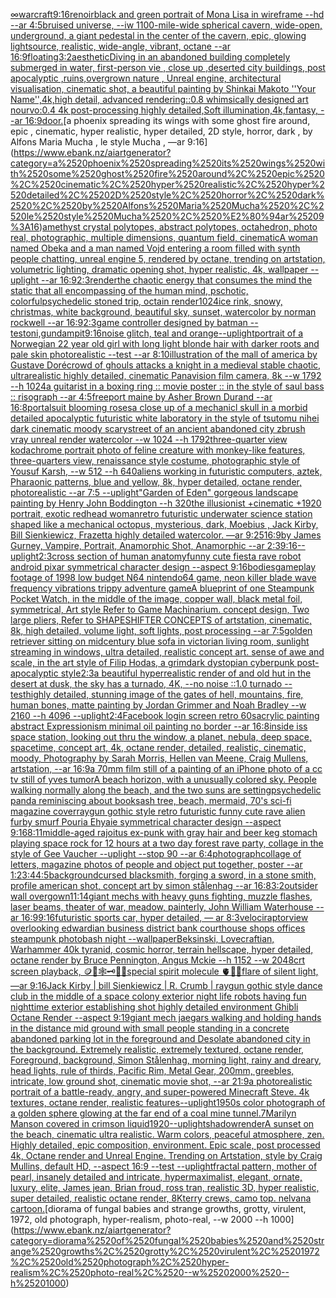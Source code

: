[∞](https://www.ebank.nz/aiartgenerator?category=%E2%88%9E)[warcraft](https://www.ebank.nz/aiartgenerator?category=warcraft)[9:16](https://www.ebank.nz/aiartgenerator?category=9%3A16)[renoir](https://www.ebank.nz/aiartgenerator?category=renoir)[black and green portrait of Mona Lisa in  wireframe --hd --ar 4:5](https://www.ebank.nz/aiartgenerator?category=black%2520and%2520green%2520portrait%2520of%2520Mona%2520Lisa%2520in%2520%2520wireframe%2520--hd%2520--ar%25204%3A5)[bruised universe, --iw 1](https://www.ebank.nz/aiartgenerator?category=bruised%2520universe%2C%2520--iw%25201)[100-mile-wide spherical cavern, wide-open, underground, a giant pedestal in the center of the cavern, epic, glowing lightsource, realistic, wide-angle, vibrant, octane --ar 16:9](https://www.ebank.nz/aiartgenerator?category=100-mile-wide%2520spherical%2520cavern%2C%2520wide-open%2C%2520underground%2C%2520a%2520giant%2520pedestal%2520in%2520the%2520center%2520of%2520the%2520cavern%2C%2520epic%2C%2520glowing%2520lightsource%2C%2520realistic%2C%2520wide-angle%2C%2520vibrant%2C%2520octane%2520--ar%252016%3A9)[floating](https://www.ebank.nz/aiartgenerator?category=floating)[3:2](https://www.ebank.nz/aiartgenerator?category=3%3A2)[aesthetic](https://www.ebank.nz/aiartgenerator?category=aesthetic)[Diving in an abandoned building completely submerged in water, first-person vie , close up ,deserted city buildings, post apocalyptic ,ruins,overgrown nature , Unreal engine, architectural visualisation, cinematic shot, a beautiful painting by Shinkai Makoto ''Your Name'',4k,high detail, advanced rendering::0.8 whimsically designed art nourvo:0.4 4k post-processing highly detailed,Soft illumination,4k,fantasy, --ar 16:9](https://www.ebank.nz/aiartgenerator?category=Diving%2520in%2520an%2520abandoned%2520building%2520completely%2520submerged%2520in%2520water%2C%2520first-person%2520vie%2520%2C%2520close%2520up%2520%2Cdeserted%2520city%2520buildings%2C%2520post%2520apocalyptic%2520%2Cruins%2Covergrown%2520nature%2520%2C%2520Unreal%2520engine%2C%2520architectural%2520visualisation%2C%2520cinematic%2520shot%2C%2520a%2520beautiful%2520painting%2520by%2520Shinkai%2520Makoto%2520%27%27Your%2520Name%27%27%2C4k%2Chigh%2520detail%2C%2520advanced%2520rendering%3A%3A0.8%2520whimsically%2520designed%2520art%2520nourvo%3A0.4%25204k%2520post-processing%2520highly%2520detailed%2CSoft%2520illumination%2C4k%2Cfantasy%2C%2520--ar%252016%3A9)[door.](https://www.ebank.nz/aiartgenerator?category=door.)[a phoenix spreading its wings with some ghost fire around, epic , cinematic, hyper realistic, hyper detailed, 2D style, horror, dark , by Alfons Maria Mucha , le style Mucha , —ar 9:16](https://www.ebank.nz/aiartgenerator?category=a%2520phoenix%2520spreading%2520its%2520wings%2520with%2520some%2520ghost%2520fire%2520around%2C%2520epic%2520%2C%2520cinematic%2C%2520hyper%2520realistic%2C%2520hyper%2520detailed%2C%25202D%2520style%2C%2520horror%2C%2520dark%2520%2C%2520by%2520Alfons%2520Maria%2520Mucha%2520%2C%2520le%2520style%2520Mucha%2520%2C%2520%E2%80%94ar%25209%3A16)[amethyst crystal polytopes, abstract polytopes, octahedron, photo real, photographic, multiple dimensions, quantum field, cinematic](https://www.ebank.nz/aiartgenerator?category=amethyst%2520crystal%2520polytopes%2C%2520abstract%2520polytopes%2C%2520octahedron%2C%2520photo%2520real%2C%2520photographic%2C%2520multiple%2520dimensions%2C%2520quantum%2520field%2C%2520cinematic)[A woman named Obeka and a man named Vojd entering a room filled with synth people chatting, unreal engine 5, rendered by octane, trending on artstation, volumetric lighting, dramatic opening shot, hyper realistic, 4k, wallpaper --uplight --ar 16:9](https://www.ebank.nz/aiartgenerator?category=A%2520woman%2520named%2520Obeka%2520and%2520a%2520man%2520named%2520Vojd%2520entering%2520a%2520room%2520filled%2520with%2520synth%2520people%2520chatting%2C%2520unreal%2520engine%25205%2C%2520rendered%2520by%2520octane%2C%2520trending%2520on%2520artstation%2C%2520volumetric%2520lighting%2C%2520dramatic%2520opening%2520shot%2C%2520hyper%2520realistic%2C%25204k%2C%2520wallpaper%2520--uplight%2520--ar%252016%3A9)[](https://www.ebank.nz/aiartgenerator?category=)[2:3](https://www.ebank.nz/aiartgenerator?category=2%3A3)[render](https://www.ebank.nz/aiartgenerator?category=render)[the chaotic energy that consumes the mind the static that all encompassing of the human mind, pschotic, colorful](https://www.ebank.nz/aiartgenerator?category=the%2520chaotic%2520energy%2520that%2520consumes%2520the%2520mind%2520the%2520static%2520that%2520all%2520encompassing%2520of%2520the%2520human%2520mind%2C%2520pschotic%2C%2520colorful)[psychedelic stoned trip, octain render](https://www.ebank.nz/aiartgenerator?category=psychedelic%2520stoned%2520trip%2C%2520octain%2520render)[1024](https://www.ebank.nz/aiartgenerator?category=1024)[ice rink, snowy, christmas, white background, beautiful sky, sunset, watercolor by norman rockwell --ar 16:9](https://www.ebank.nz/aiartgenerator?category=ice%2520rink%2C%2520snowy%2C%2520christmas%2C%2520white%2520background%2C%2520beautiful%2520sky%2C%2520sunset%2C%2520watercolor%2520by%2520norman%2520rockwell%2520--ar%252016%3A9)[2:3](https://www.ebank.nz/aiartgenerator?category=2%3A3)[game controller designed by batman -- test](https://www.ebank.nz/aiartgenerator?category=game%2520controller%2520designed%2520by%2520batman%2520--%2520test)[oni,gundam](https://www.ebank.nz/aiartgenerator?category=oni%2Cgundam)[pit](https://www.ebank.nz/aiartgenerator?category=pit)[9:16](https://www.ebank.nz/aiartgenerator?category=9%3A16)[noise glitch, teal and orange](https://www.ebank.nz/aiartgenerator?category=noise%2520glitch%2C%2520teal%2520and%2520orange)[--uplight](https://www.ebank.nz/aiartgenerator?category=--uplight)[portrait of a Norwegian 22 year old girl with long light blonde hair with darker roots and pale skin photorealistic --test --ar 8:10](https://www.ebank.nz/aiartgenerator?category=portrait%2520of%2520a%2520Norwegian%252022%2520year%2520old%2520girl%2520with%2520long%2520light%2520blonde%2520hair%2520with%2520darker%2520roots%2520and%2520pale%2520skin%2520photorealistic%2520--test%2520--ar%25208%3A10)[illustration of the mall of america by Gustave Doré](https://www.ebank.nz/aiartgenerator?category=illustration%2520of%2520the%2520mall%2520of%2520america%2520by%2520Gustave%2520Dor%C3%A9)[crowd of ghouls attacks a knight in a medieval stable chaotic, ultrarealistic highly detailed, cinematic Panavision film camera, 8k --w 1792 --h 1024](https://www.ebank.nz/aiartgenerator?category=crowd%2520of%2520ghouls%2520attacks%2520a%2520knight%2520in%2520a%2520medieval%2520stable%2520chaotic%2C%2520ultrarealistic%2520highly%2520detailed%2C%2520cinematic%2520Panavision%2520film%2520camera%2C%25208k%2520--w%25201792%2520--h%25201024)[a guitarist in a boxing ring :: movie poster :: in the style of saul bass :: risograph --ar 4:5](https://www.ebank.nz/aiartgenerator?category=a%2520guitarist%2520in%2520a%2520boxing%2520ring%2520%3A%3A%2520movie%2520poster%2520%3A%3A%2520in%2520the%2520style%2520of%2520saul%2520bass%2520%3A%3A%2520risograph%2520--ar%25204%3A5)[freeport maine by Asher Brown Durand --ar 16:8](https://www.ebank.nz/aiartgenerator?category=freeport%2520maine%2520by%2520Asher%2520Brown%2520Durand%2520--ar%252016%3A8)[portal](https://www.ebank.nz/aiartgenerator?category=portal)[suit blooming roses](https://www.ebank.nz/aiartgenerator?category=suit%2520blooming%2520roses)[a close up of a mechanicl skull in a morbid detailed apocalyptic futuristic white laboratory in the style of tsutomu nihei dark cinematic moody scary](https://www.ebank.nz/aiartgenerator?category=a%2520close%2520up%2520of%2520a%2520mechanicl%2520skull%2520in%2520a%2520morbid%2520detailed%2520apocalyptic%2520futuristic%2520white%2520laboratory%2520in%2520the%2520style%2520of%2520tsutomu%2520nihei%2520dark%2520cinematic%2520moody%2520scary)[street of an ancient abandoned city zbrush vray unreal  render watercolor --w 1024 --h 1792](https://www.ebank.nz/aiartgenerator?category=street%2520of%2520an%2520ancient%2520abandoned%2520city%2520zbrush%2520vray%2520unreal%2520%2520render%2520watercolor%2520--w%25201024%2520--h%25201792)[three-quarter view kodachrome portrait photo of feline creature with monkey-like features, three-quarters view, renaissance style costume, photographic style of Yousuf Karsh, --w 512 --h 640](https://www.ebank.nz/aiartgenerator?category=three-quarter%2520view%2520kodachrome%2520portrait%2520photo%2520of%2520feline%2520creature%2520with%2520monkey-like%2520features%2C%2520three-quarters%2520view%2C%2520renaissance%2520style%2520costume%2C%2520photographic%2520style%2520of%2520Yousuf%2520Karsh%2C%2520--w%2520512%2520--h%2520640)[aliens working in futuristic computers, aztek, Pharaonic patterns, blue and yellow, 8k, hyper detailed, octane render, photorealistic --ar 7:5 --uplight](https://www.ebank.nz/aiartgenerator?category=aliens%2520working%2520in%2520futuristic%2520computers%2C%2520aztek%2C%2520Pharaonic%2520patterns%2C%2520blue%2520and%2520yellow%2C%25208k%2C%2520hyper%2520detailed%2C%2520octane%2520render%2C%2520photorealistic%2520--ar%25207%3A5%2520--uplight)["Garden of Eden" gorgeous landscape painting by Henry John Boddington --h 320](https://www.ebank.nz/aiartgenerator?category=%22Garden%2520of%2520Eden%22%2520gorgeous%2520landscape%2520painting%2520by%2520Henry%2520John%2520Boddington%2520--h%2520320)[the illusionist +cinematic +1920 portrait, exotic redhead woman](https://www.ebank.nz/aiartgenerator?category=the%2520illusionist%2520%2Bcinematic%2520%2B1920%2520portrait%2C%2520exotic%2520redhead%2520woman)[retro futuristic underwater science station shaped like a mechanical octopus, mysterious, dark, Moebius , Jack Kirby, Bill Sienkiewicz, Frazetta highly detailed watercolor. —ar 9:25](https://www.ebank.nz/aiartgenerator?category=retro%2520futuristic%2520underwater%2520science%2520station%2520shaped%2520like%2520a%2520mechanical%2520octopus%2C%2520mysterious%2C%2520dark%2C%2520Moebius%2520%2C%2520Jack%2520Kirby%2C%2520Bill%2520Sienkiewicz%2C%2520Frazetta%2520highly%2520detailed%2520watercolor.%2520%E2%80%94ar%25209%3A25)[16:9](https://www.ebank.nz/aiartgenerator?category=16%3A9)[by James Gurney, Vampire, Portrait, Anamorphic Shot, Anamorphic --ar 2:3](https://www.ebank.nz/aiartgenerator?category=by%2520James%2520Gurney%2C%2520Vampire%2C%2520Portrait%2C%2520Anamorphic%2520Shot%2C%2520Anamorphic%2520--ar%25202%3A3)[9:16](https://www.ebank.nz/aiartgenerator?category=9%3A16)[--uplight](https://www.ebank.nz/aiartgenerator?category=--uplight)[2:3](https://www.ebank.nz/aiartgenerator?category=2%3A3)[cross section of human anatomy](https://www.ebank.nz/aiartgenerator?category=cross%2520section%2520of%2520human%2520anatomy)[funny cute fiesta rave robot android pixar symmetrical character design --aspect 9:16](https://www.ebank.nz/aiartgenerator?category=funny%2520cute%2520fiesta%2520rave%2520robot%2520android%2520pixar%2520symmetrical%2520character%2520design%2520--aspect%25209%3A16)[bodies](https://www.ebank.nz/aiartgenerator?category=bodies)[gameplay footage of 1998 low budget N64 nintendo64 game, neon killer blade wave frequency vibrations trippy adventure game](https://www.ebank.nz/aiartgenerator?category=gameplay%2520footage%2520of%25201998%2520low%2520budget%2520N64%2520nintendo64%2520game%2C%2520neon%2520killer%2520blade%2520wave%2520frequency%2520vibrations%2520trippy%2520adventure%2520game)[A blueprint of one Steampunk Pocket Watch,   in the middle of the image, copper wall, black metal foil, symmetrical,  Art style Refer to Game Machinarium.  concept design, Two large pliers, Refer to SHAPESHIFTER CONCEPTS  of artstation, cinematic,  8k, high detailed,  volume light,  soft lights,  post processing    --ar 7:5](https://www.ebank.nz/aiartgenerator?category=A%2520blueprint%2520of%2520one%2520Steampunk%2520Pocket%2520Watch%2C%2520%2520%2520in%2520the%2520middle%2520of%2520the%2520image%2C%2520copper%2520wall%2C%2520black%2520metal%2520foil%2C%2520symmetrical%2C%2520%2520Art%2520style%2520Refer%2520to%2520Game%2520Machinarium.%2520%2520concept%2520design%2C%2520Two%2520large%2520pliers%2C%2520Refer%2520to%2520SHAPESHIFTER%2520CONCEPTS%2520%2520of%2520artstation%2C%2520cinematic%2C%2520%25208k%2C%2520high%2520detailed%2C%2520%2520volume%2520light%2C%2520%2520soft%2520lights%2C%2520%2520post%2520processing%2520%2520%2520%2520--ar%25207%3A5)[golden retriever sitting on midcentury blue sofa in victorian living room, sunlight streaming in windows, ultra detailed, realistic concept art.  sense of awe and scale, in the art style of Filip Hodas, a grimdark dystopian cyberpunk post-apocalyptic style](https://www.ebank.nz/aiartgenerator?category=golden%2520retriever%2520sitting%2520on%2520midcentury%2520blue%2520sofa%2520in%2520victorian%2520living%2520room%2C%2520sunlight%2520streaming%2520in%2520windows%2C%2520ultra%2520detailed%2C%2520realistic%2520concept%2520art.%2520%2520sense%2520of%2520awe%2520and%2520scale%2C%2520in%2520the%2520art%2520style%2520of%2520Filip%2520Hodas%2C%2520a%2520grimdark%2520dystopian%2520cyberpunk%2520post-apocalyptic%2520style)[2:3](https://www.ebank.nz/aiartgenerator?category=2%3A3)[a beautiful hyperrealistic render of and old hut in the desert at dusk, the sky has a turnado, 4K, --no noise ::1.0 turnado --test](https://www.ebank.nz/aiartgenerator?category=a%2520beautiful%2520hyperrealistic%2520render%2520of%2520and%2520old%2520hut%2520in%2520the%2520desert%2520at%2520dusk%2C%2520the%2520sky%2520has%2520a%2520turnado%2C%25204K%2C%2520--no%2520noise%2520%3A%3A1.0%2520turnado%2520--test)[highly detailed, stunning image of the gates of hell, mountains, fire, human bones, matte painting by Jordan Grimmer and Noah Bradley --w 2160 --h 4096 --uplight](https://www.ebank.nz/aiartgenerator?category=highly%2520detailed%2C%2520stunning%2520image%2520of%2520the%2520gates%2520of%2520hell%2C%2520mountains%2C%2520fire%2C%2520human%2520bones%2C%2520matte%2520painting%2520by%2520Jordan%2520Grimmer%2520and%2520Noah%2520Bradley%2520--w%25202160%2520--h%25204096%2520--uplight)[2:4](https://www.ebank.nz/aiartgenerator?category=2%3A4)[Facebook login screen retro 60s](https://www.ebank.nz/aiartgenerator?category=Facebook%2520login%2520screen%2520retro%252060s)[acrylic painting abstract Expressionism minimal oil painting no border --ar 16:8](https://www.ebank.nz/aiartgenerator?category=acrylic%2520painting%2520abstract%2520Expressionism%2520minimal%2520oil%2520painting%2520no%2520border%2520--ar%252016%3A8)[inside iss space station, looking out thru the window, a planet, nebula, deep space, spacetime, concept art, 4k, octane render, detailed, realistic, cinematic, moody, Photography by Sarah Morris, Hellen van Meene, Craig Mullens, artstation, --ar 16:9](https://www.ebank.nz/aiartgenerator?category=inside%2520iss%2520space%2520station%2C%2520looking%2520out%2520thru%2520the%2520window%2C%2520a%2520planet%2C%2520nebula%2C%2520deep%2520space%2C%2520spacetime%2C%2520concept%2520art%2C%25204k%2C%2520octane%2520render%2C%2520detailed%2C%2520realistic%2C%2520cinematic%2C%2520moody%2C%2520Photography%2520by%2520Sarah%2520Morris%2C%2520Hellen%2520van%2520Meene%2C%2520Craig%2520Mullens%2C%2520artstation%2C%2520--ar%252016%3A9)[a 70mm film still of a painting of an iPhone photo of a cc tv still of yves tumor](https://www.ebank.nz/aiartgenerator?category=a%252070mm%2520film%2520still%2520of%2520a%2520painting%2520of%2520an%2520iPhone%2520photo%2520of%2520a%2520cc%2520tv%2520still%2520of%2520yves%2520tumor)[A beach horizon, with a unusually colored sky. People walking normally along the beach, and the two suns are setting](https://www.ebank.nz/aiartgenerator?category=A%2520beach%2520horizon%2C%2520with%2520a%2520unusually%2520colored%2520sky.%2520People%2520walking%2520normally%2520along%2520the%2520beach%2C%2520and%2520the%2520two%2520suns%2520are%2520setting)[psychedelic panda reminiscing about books](https://www.ebank.nz/aiartgenerator?category=psychedelic%2520panda%2520reminiscing%2520about%2520books)[ash tree, beach, mermaid, 70's sci-fi magazine cover](https://www.ebank.nz/aiartgenerator?category=ash%2520tree%2C%2520beach%2C%2520mermaid%2C%252070%27s%2520sci-fi%2520magazine%2520cover)[raygun gothic style retro futuristic funny cute rave alien furby smurf Pouria Ehyaie symmetrical character design --aspect 9:16](https://www.ebank.nz/aiartgenerator?category=raygun%2520gothic%2520style%2520retro%2520futuristic%2520funny%2520cute%2520rave%2520alien%2520furby%2520smurf%2520Pouria%2520Ehyaie%2520symmetrical%2520character%2520design%2520--aspect%25209%3A16)[8:11](https://www.ebank.nz/aiartgenerator?category=8%3A11)[middle-aged rajoitus ex-punk with gray hair and beer keg stomach playing space rock for 12 hours at a two day forest rave party, collage in the style of Gee Vaucher --uplight --stop 90 --ar 6:4](https://www.ebank.nz/aiartgenerator?category=middle-aged%2520rajoitus%2520ex-punk%2520with%2520gray%2520hair%2520and%2520beer%2520keg%2520stomach%2520playing%2520space%2520rock%2520for%252012%2520hours%2520at%2520a%2520two%2520day%2520forest%2520rave%2520party%2C%2520collage%2520in%2520the%2520style%2520of%2520Gee%2520Vaucher%2520--uplight%2520--stop%252090%2520--ar%25206%3A4)[photograph](https://www.ebank.nz/aiartgenerator?category=photograph)[collage of letters, magazine photos of people and object put together, poster --ar 1:2](https://www.ebank.nz/aiartgenerator?category=collage%2520of%2520letters%2C%2520magazine%2520photos%2520of%2520people%2520and%2520object%2520put%2520together%2C%2520poster%2520--ar%25201%3A2)[3:4](https://www.ebank.nz/aiartgenerator?category=3%3A4)[4:5](https://www.ebank.nz/aiartgenerator?category=4%3A5)[background](https://www.ebank.nz/aiartgenerator?category=background)[cursed blacksmith, forging a sword, in a stone smith, profile american shot, concept art by simon stålenhag --ar 16:8](https://www.ebank.nz/aiartgenerator?category=cursed%2520blacksmith%2C%2520forging%2520a%2520sword%2C%2520in%2520a%2520stone%2520smith%2C%2520profile%2520american%2520shot%2C%2520concept%2520art%2520by%2520simon%2520st%C3%A5lenhag%2520--ar%252016%3A8)[3:2](https://www.ebank.nz/aiartgenerator?category=3%3A2)[outsider wall overgown](https://www.ebank.nz/aiartgenerator?category=outsider%2520wall%2520overgown)[11:14](https://www.ebank.nz/aiartgenerator?category=11%3A14)[giant mechs with heavy guns fighting, muzzle flashes, laser beams, theater of war, meadow, painterly, John William Waterhouse --ar 16:9](https://www.ebank.nz/aiartgenerator?category=giant%2520mechs%2520with%2520heavy%2520guns%2520fighting%2C%2520muzzle%2520flashes%2C%2520laser%2520beams%2C%2520theater%2520of%2520war%2C%2520meadow%2C%2520painterly%2C%2520John%2520William%2520Waterhouse%2520--ar%252016%3A9)[9:16](https://www.ebank.nz/aiartgenerator?category=9%3A16)[futuristic sports car, hyper detailed, — ar 8:3](https://www.ebank.nz/aiartgenerator?category=futuristic%2520sports%2520car%2C%2520hyper%2520detailed%2C%2520%E2%80%94%2520ar%25208%3A3)[velociraptor](https://www.ebank.nz/aiartgenerator?category=velociraptor)[view overlooking edwardian business district bank courthouse shops offices steampunk photobash night --wallpaper](https://www.ebank.nz/aiartgenerator?category=view%2520overlooking%2520edwardian%2520business%2520district%2520bank%2520courthouse%2520shops%2520offices%2520steampunk%2520photobash%2520night%2520--wallpaper)[Beksinski, Lovecraftian, Warhammer 40k tyranid, cosmic horror, terrain hellscape, hyper detailed, octane render by  Bruce Pennington, Angus Mckie --h 1152 --w 2048](https://www.ebank.nz/aiartgenerator?category=Beksinski%2C%2520Lovecraftian%2C%2520Warhammer%252040k%2520tyranid%2C%2520cosmic%2520horror%2C%2520terrain%2520hellscape%2C%2520hyper%2520detailed%2C%2520octane%2520render%2520by%2520%2520Bruce%2520Pennington%2C%2520Angus%2520Mckie%2520--h%25201152%2520--w%25202048)[crt screen playback, 🪙🥚🕸🗝🫧👄special spirit molecule 🫀🌈✨](https://www.ebank.nz/aiartgenerator?category=crt%2520screen%2520playback%2C%2520%F0%9F%AA%99%F0%9F%A5%9A%F0%9F%95%B8%F0%9F%97%9D%F0%9F%AB%A7%F0%9F%91%84special%2520spirit%2520molecule%2520%F0%9F%AB%80%F0%9F%8C%88%E2%9C%A8)[flare of silent light, —ar 9:16](https://www.ebank.nz/aiartgenerator?category=flare%2520of%2520silent%2520light%2C%2520%E2%80%94ar%25209%3A16)[Jack Kirby | bill Sienkiewicz | R. Crumb | raygun gothic style dance club in the middle of a space colony exterior night life robots having fun nighttime exterior establishing shot highly detailed environment Ghibli Octane Render --aspect 9:19](https://www.ebank.nz/aiartgenerator?category=Jack%2520Kirby%2520%7C%2520bill%2520Sienkiewicz%2520%7C%2520R.%2520Crumb%2520%7C%2520raygun%2520gothic%2520style%2520dance%2520club%2520in%2520the%2520middle%2520of%2520a%2520space%2520colony%2520exterior%2520night%2520life%2520robots%2520having%2520fun%2520nighttime%2520exterior%2520establishing%2520shot%2520highly%2520detailed%2520environment%2520Ghibli%2520Octane%2520Render%2520--aspect%25209%3A19)[giant mech jaegars walking and holding hands in the distance mid ground with small people standing in a concrete abandoned parking lot in the foreground and Desolate abandoned city in the background. Extremely realistic, extremely textured, octane render, Foreground, background, Simon Stålenhag, morning light, rainy and dreary, head lights, rule of thirds, Pacific Rim, Metal Gear,  200mm, greebles, intricate, low ground shot, cinematic movie shot, --ar 21:9](https://www.ebank.nz/aiartgenerator?category=giant%2520mech%2520jaegars%2520walking%2520and%2520holding%2520hands%2520in%2520the%2520distance%2520mid%2520ground%2520with%2520small%2520people%2520standing%2520in%2520a%2520concrete%2520abandoned%2520parking%2520lot%2520in%2520the%2520foreground%2520and%2520Desolate%2520abandoned%2520city%2520in%2520the%2520background.%2520Extremely%2520realistic%2C%2520extremely%2520textured%2C%2520octane%2520render%2C%2520Foreground%2C%2520background%2C%2520Simon%2520St%C3%A5lenhag%2C%2520morning%2520light%2C%2520rainy%2520and%2520dreary%2C%2520head%2520lights%2C%2520rule%2520of%2520thirds%2C%2520Pacific%2520Rim%2C%2520Metal%2520Gear%2C%2520%2520200mm%2C%2520greebles%2C%2520intricate%2C%2520low%2520ground%2520shot%2C%2520cinematic%2520movie%2520shot%2C%2520--ar%252021%3A9)[a photorealistic portrait of a battle-ready, angry, and super-powered Minecraft Steve. 4k textures, octane render, realistic features](https://www.ebank.nz/aiartgenerator?category=a%2520photorealistic%2520portrait%2520of%2520a%2520battle-ready%2C%2520angry%2C%2520and%2520super-powered%2520Minecraft%2520Steve.%25204k%2520textures%2C%2520octane%2520render%2C%2520realistic%2520features)[--uplight](https://www.ebank.nz/aiartgenerator?category=--uplight)[1950s color photograph of a golden sphere glowing at the far end of a coal mine tunnel](https://www.ebank.nz/aiartgenerator?category=1950s%2520color%2520photograph%2520of%2520a%2520golden%2520sphere%2520glowing%2520at%2520the%2520far%2520end%2520of%2520a%2520coal%2520mine%2520tunnel)[.7](https://www.ebank.nz/aiartgenerator?category=.7)[Marilyn Manson covered in crimson liquid](https://www.ebank.nz/aiartgenerator?category=Marilyn%2520Manson%2520covered%2520in%2520crimson%2520liquid)[1920](https://www.ebank.nz/aiartgenerator?category=1920)[--uplight](https://www.ebank.nz/aiartgenerator?category=--uplight)[shadow](https://www.ebank.nz/aiartgenerator?category=shadow)[render](https://www.ebank.nz/aiartgenerator?category=render)[A sunset on the beach, cinematic ultra realistic. Warm colors, peaceful atmosphere, zen. Highly detailed, epic composition, environment. Epic scale, post processed 4k, Octane render and Unreal Engine. Trending on Artstation, style by Craig Mullins, default HD, --aspect 16:9 --test --uplight](https://www.ebank.nz/aiartgenerator?category=A%2520sunset%2520on%2520the%2520beach%2C%2520cinematic%2520ultra%2520realistic.%2520Warm%2520colors%2C%2520peaceful%2520atmosphere%2C%2520zen.%2520Highly%2520detailed%2C%2520epic%2520composition%2C%2520environment.%2520Epic%2520scale%2C%2520post%2520processed%25204k%2C%2520Octane%2520render%2520and%2520Unreal%2520Engine.%2520Trending%2520on%2520Artstation%2C%2520style%2520by%2520Craig%2520Mullins%2C%2520default%2520HD%2C%2520--aspect%252016%3A9%2520--test%2520--uplight)[fractal pattern, mother of pearl, insanely detailed and intricate, hypermaximalist, elegant, ornate, luxury, elite, James jean, Brian froud, ross tran, realistic 3D, hyper realistic, super detailed, realistic octane render, 8K](https://www.ebank.nz/aiartgenerator?category=fractal%2520pattern%2C%2520mother%2520of%2520pearl%2C%2520insanely%2520detailed%2520and%2520intricate%2C%2520hypermaximalist%2C%2520elegant%2C%2520ornate%2C%2520luxury%2C%2520elite%2C%2520James%2520jean%2C%2520Brian%2520froud%2C%2520ross%2520tran%2C%2520realistic%25203D%2C%2520hyper%2520realistic%2C%2520super%2520detailed%2C%2520realistic%2520octane%2520render%2C%25208K)[terry crews, camo top. nelvana cartoon.](https://www.ebank.nz/aiartgenerator?category=terry%2520crews%2C%2520camo%2520top.%2520nelvana%2520cartoon.)[diorama of fungal babies and strange growths, grotty, virulent, 1972, old photograph, hyper-realism, photo-real, --w 2000 --h 1000](https://www.ebank.nz/aiartgenerator?category=diorama%2520of%2520fungal%2520babies%2520and%2520strange%2520growths%2C%2520grotty%2C%2520virulent%2C%25201972%2C%2520old%2520photograph%2C%2520hyper-realism%2C%2520photo-real%2C%2520--w%25202000%2520--h%25201000)